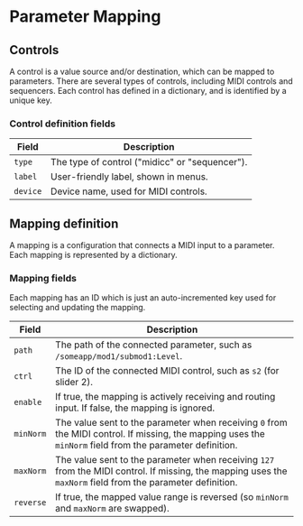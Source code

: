 # Parameter Mapping

## Controls
A control is a value source and/or destination, which can be mapped to parameters. There are several types of controls,
including MIDI controls and sequencers. Each control has defined in a dictionary, and is identified by a unique key.

### Control definition fields

| Field | Description |
| ----- | ----------- |
| `type` | The type of control ("midicc" or "sequencer").
| `label` | User-friendly label, shown in menus.
| `device` | Device name, used for MIDI controls.

## Mapping definition
A mapping is a configuration that connects a MIDI input to a parameter. Each mapping is
represented by a dictionary.

### Mapping fields
Each mapping has an ID which is just an auto-incremented key used for selecting and updating the mapping.

| Field | Description |
| ----- | ----------- |
| `path` | The path of the connected parameter, such as `/someapp/mod1/submod1:Level`.
| `ctrl` | The ID of the connected MIDI control, such as `s2` (for slider 2).
| `enable` | If true, the mapping is actively receiving and routing input. If false, the mapping is ignored.
| `minNorm` | The value sent to the parameter when receiving `0` from the MIDI control. If missing, the mapping uses the `minNorm` field from the parameter definition.
| `maxNorm` | The value sent to the parameter when receiving `127` from the MIDI control. If missing, the mapping uses the `maxNorm` field from the parameter definition.
| `reverse` | If true, the mapped value range is reversed (so `minNorm` and `maxNorm` are swapped).
